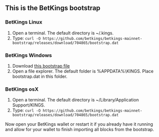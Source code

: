 ## This is the BetKings bootstrap

### BetKings Linux

1. Open a terminal. The default directory is ~/.kings. 
2. Type: ```curl -O https://github.com/betkings/betkings-mainnet-bootstrap/releases/download/704865/bootstrap.dat```

### BetKings Windows

1. Download [this bootstrap file](https://github.com/betkings/betkings-mainnet-bootstrap/releases/download/704865/bootstrap.dat)
2. Open a file explorer. The default folder is %APPDATA%\KINGS. Place bootstrap.dat in this folder.

### BetKings osX

1. Open a terminal. The default directory is ~/Library/Application Support/KINGS.
2. Type: ```curl -O https://github.com/betkings/betkings-mainnet-bootstrap/releases/download/704865/bootstrap.dat```

Now open your BetKings wallet or restart it if you already have it running and allow for your wallet to finish importing all blocks from the bootstrap.

